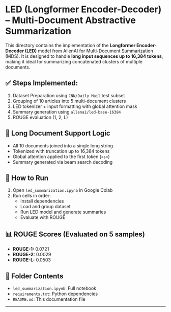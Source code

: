 # LED (Longformer Encoder-Decoder) – Multi-Document Abstractive Summarization

This directory contains the implementation of the **Longformer Encoder-Decoder (LED)** model from AllenAI for Multi-Document Summarization (MDS). It is designed to handle **long input sequences up to 16,384 tokens**, making it ideal for summarizing concatenated clusters of multiple documents.

## ✅ Steps Implemented:
1. Dataset Preparation using `CNN/Daily Mail` test subset
2. Grouping of 10 articles into 5 multi-document clusters
3. LED tokenizer + input formatting with global attention mask
4. Summary generation using `allenai/led-base-16384`
5. ROUGE evaluation (1, 2, L)

## 🧠 Long Document Support Logic
- All 10 documents joined into a single long string
- Tokenized with truncation up to 16,384 tokens
- Global attention applied to the first token (`<s>`)
- Summary generated via beam search decoding

## 🚀 How to Run
1. Open `led_summarization.ipynb` in Google Colab
2. Run cells in order:
   - Install dependencies
   - Load and group dataset
   - Run LED model and generate summaries
   - Evaluate with ROUGE

## 📊 ROUGE Scores (Evaluated on 5 samples)
- **ROUGE-1:** 0.0721
- **ROUGE-2:** 0.0029
- **ROUGE-L:** 0.0503

## 📁 Folder Contents
- `led_summarization.ipynb`: Full notebook
- `requirements.txt`: Python dependencies
- `README.md`: This documentation file

---
